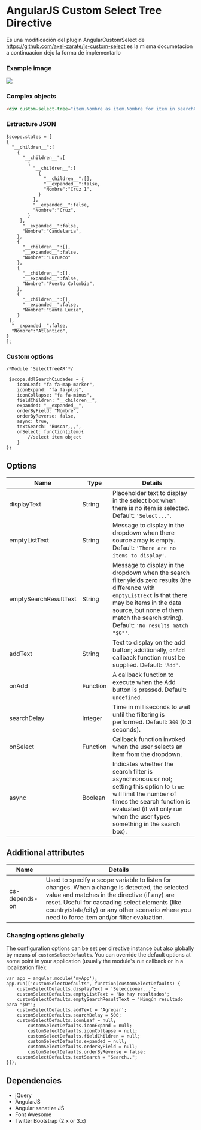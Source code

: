 # AngularJS Custom Select Tree Directive

Es una modificación del plugin AngularCustomSelect de https://github.com/axel-zarate/js-custom-select
es la misma documetacion a continuacion dejo la forma de implementarlo

### Example image

<img src="https://github.com/kmilordgz/AngularCustomSelectTree/blob/master/Captura.PNG" />


### Complex objects

```HTML
<div custom-select-tree="item.Nombre as item.Nombre for item in searchCiudades($searchTerm)" ng-model="state" custom-select-options="ddlSearchCiudades"></div>
```
### Estructure JSON

```JS
$scope.states = [
{ 
  "__children__":[
	{ 
	  "__children__":[
		{ 
		  "__children__":[
			{ 
			  "__children__":[],
			  "__expanded__":false,
			  "Nombre":"Cruz 1", 
			}
		  ],
		  "__expanded__":false,
		  "Nombre":"Cruz", 
		}
	 ],
	  "__expanded__":false,
	  "Nombre":"Candelaria", 
	},
	{ 
	  "__children__":[],
	  "__expanded__":false,
	  "Nombre":"Luruaco"
	},
	{ 
	  "__children__":[],
	  "__expanded__":false,
	  "Nombre":"Puerto Colombia", 
	},
	{ 
	  "__children__":[],
	  "__expanded__":false,
	  "Nombre":"Santa Lucia", 
	}
 ],
  "__expanded__":false,
  "Nombre":"Atlántico", 
}                       
];
```
### Custom options

```JS
/*Module 'SelectTreeAR'*/

 $scope.ddlSearchCiudades = {
	iconLeaf: "fa fa-map-marker",
	iconExpand: "fa fa-plus",
	iconCollapse: "fa fa-minus",
	fieldChildren: "__children__",
	expanded: "__expanded__",
	orderByField: "Nombre",
	orderByReverse: false,
	async: true,
	textSearch: "Buscar,,,",
	onSelect: function(item){
		//select item object
	}
};
```


## Options
Name | Type | Details
---- | ---- | -------
displayText | String | Placeholder text to display in the select box when there is no item is selected. Default: `'Select...'`.
emptyListText | String | Message to display in the dropdown when there source array is empty. Default: `'There are no items to display'`.
emptySearchResultText | String | Message to display in the dropdown when the search filter yields zero results (the difference with `emptyListText` is that there may be items in the data source, but none of them match the search string). Default: `'No results match "$0"'`.
addText | String | Text to display on the add button; additionally, `onAdd` callback function must be supplied. Default: `'Add'`.
onAdd | Function | A callback function to execute when the Add button is pressed. Default: `undefined`.
searchDelay | Integer | Time in milliseconds to wait until the filtering is performed. Default: `300` (0.3 seconds).
onSelect | Function | Callback function invoked when the user selects an item from the dropdown.
async | Boolean | Indicates whether the search filter is asynchronous or not; setting this option to `true` will limit the number of times the search function is evaluated (it will only run when the user types something in the search box).

## Additional attributes
Name | Details
---- | -------
cs-depends-on | Used to specify a scope variable to listen for changes. When a change is detected, the selected value and matches in the directive (if any) are reset. Useful for cascading select elements (like country/state/city) or any other scenario where you need to force item and/or filter evaluation.

### Changing options globally
The configuration options can be set per directive instance but also globally by means of `customSelectDefaults`. You can override the default options at some point in your application (usually the module's `run` callback or in a localization file):

```JS
var app = angular.module('myApp');
app.run(['customSelectDefaults', function(customSelectDefaults) {
	customSelectDefaults.displayText = 'Seleccionar...';
	customSelectDefaults.emptyListText = 'No hay resultados';
	customSelectDefaults.emptySearchResultText = 'Ningún resultado para "$0"';
	customSelectDefaults.addText = 'Agregar';
	customSelectDefaults.searchDelay = 500;
	customSelectDefaults.iconLeaf = null;
        customSelectDefaults.iconExpand = null;
        customSelectDefaults.iconCollapse = null;
        customSelectDefaults.fieldChildren = null;
        customSelectDefaults.expanded = null;
        customSelectDefaults.orderByField = null;
        customSelectDefaults.orderByReverse = false;
	customSelectDefaults.textSearch = "Search..";
}]);
```
## Dependencies
* jQuery
* AngularJS
* Angular sanatize JS
* Font Awesome
* Twitter Bootstrap (2.x or 3.x)
